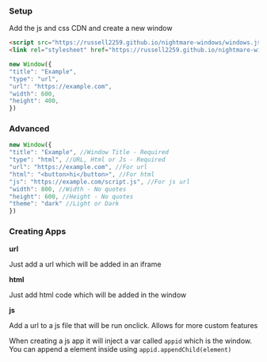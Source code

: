 ### Setup
Add the js and css CDN and create a new window

```html
<script src="https://russell2259.github.io/nightmare-windows/windows.js"></script>
<link rel="stylesheet" href="https://russell2259.github.io/nightmare-windows/windows.css">
```
```js
new Window({
"title": "Example",
"type": "url",
"url": "https://example.com",
"width": 600,
"height": 400,
})
```

### Advanced
```js
new Window({
"title": "Example", //Window Title - Required
"type": "html", //URL, Html or Js - Required
"url": "https://example.com", //For url
"html": "<button>hi</button>", //For html
"js": "https://example.com/script.js", //For js url
"width": 800, //Width - No quotes
"height": 600, //Height - No quotes
"theme": "dark" //Light or Dark
})
```

### Creating Apps
**url**

Just add a url which will be added in an iframe

**html**

Just add html code which will be added in the window

**js**

Add a url to a js file that will be run onclick. Allows for more custom features

When creating a js app it will inject a var called `appid` which is the window. You can append a element inside using `appid.appendChild(element)`